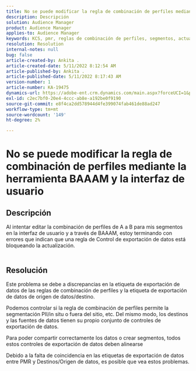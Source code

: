 ```yaml
---
title: No se puede modificar la regla de combinación de perfiles mediante la herramienta BAAAM y la interfaz de usuario
description: Descripción
solution: Audience Manager
product: Audience Manager
applies-to: Audience Manager
keywords: KCS, pmr, reglas de combinación de perfiles, segmentos, actualizar, editar
resolution: Resolution
internal-notes: null
bug: false
article-created-by: Ankita .
article-created-date: 5/11/2022 8:12:54 AM
article-published-by: Ankita .
article-published-date: 5/11/2022 8:17:43 AM
version-number: 1
article-number: KA-19475
dynamics-url: https://adobe-ent.crm.dynamics.com/main.aspx?forceUCI=1&pagetype=entityrecord&etn=knowledgearticle&id=19c23222-02d1-ec11-a7b5-0022480a8d10
exl-id: c2ec7bf0-20e4-4ccc-ab8e-a192be0f9190
source-git-commit: e8f4ca2dd578944d4fe399074fab461de88ad247
workflow-type: tm+mt
source-wordcount: '149'
ht-degree: 2%

---
```


# No se puede modificar la regla de combinación de perfiles mediante la herramienta BAAAM y la interfaz de usuario

## Descripción

Al intentar editar la combinación de perfiles de A a B para mis segmentos en la interfaz de usuario y a través de BAAAM, estoy terminando con errores que indican que una regla de Control de exportación de datos está bloqueando la actualización.
<br> 

## Resolución


Este problema se debe a discrepancias en la etiqueta de exportación de datos de las reglas de combinación de perfiles y la etiqueta de exportación de datos de origen de datos/destino.

Podemos controlar si la regla de combinación de perfiles permite la segmentación PII/in situ o fuera del sitio, etc. Del mismo modo, los destinos y las fuentes de datos tienen su propio conjunto de controles de exportación de datos.

Para poder compartir correctamente los datos o crear segmentos, todos estos controles de exportación de datos deben alinearse

Debido a la falta de coincidencia en las etiquetas de exportación de datos entre PMR y Destinos/Origen de datos, es posible que vea estos problemas.
